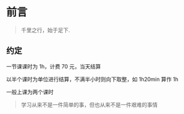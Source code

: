 # 前言

> 千里之行，始于足下.

<!-- !> **Time** is money, my friend! -->

## 约定

一节课课时为 1h，计费 70 元，当天结算

以半个课时为单位进行结算，不满半小时则向下取整，如 1h20min 算作 1h

一般上课为两个课时

> 学习从来不是一件简单的事，但也从来不是一件艰难的事情
